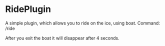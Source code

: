 # RidePlugin
A simple plugin, which allows you to ride on the ice, using boat.
Command: /ride

After you exit the boat it will disappear after 4 seconds.
